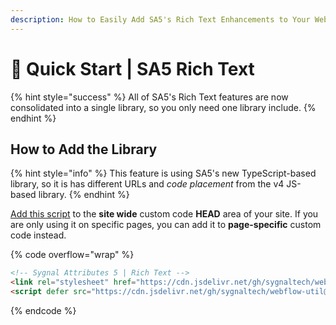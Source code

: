 ```yaml
---
description: How to Easily Add SA5's Rich Text Enhancements to Your Webflow Site
---
```


# 🚀 Quick Start | SA5 Rich Text

{% hint style="success" %}
All of SA5's Rich Text features are now consolidated into a single library, so you only need one library include.&#x20;
{% endhint %}

## How to Add the Library <a href="#step-1---add-the-library" id="step-1---add-the-library"></a>

{% hint style="info" %}
This feature is using SA5's new TypeScript-based library, so it is has different URLs and _code placement_ from the v4 JS-based library.&#x20;
{% endhint %}

[Add this script](../overview/how-to-add-custom-code.md) to the **site wide** custom code **HEAD** area of your site. If you are only using it on specific pages, you can add it to **page-specific** custom code instead.

{% code overflow="wrap" %}
```html
<!-- Sygnal Attributes 5 | Rich Text --> 
<link rel="stylesheet" href="https://cdn.jsdelivr.net/gh/sygnaltech/webflow-util@5.3.3/dist/css/webflow-richtext.css"> 
<script defer src="https://cdn.jsdelivr.net/gh/sygnaltech/webflow-util@5.3.3/dist/nocode/webflow-richtext.js"></script>
```
{% endcode %}













